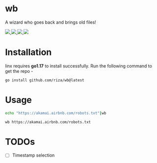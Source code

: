 <h1>wb</h1>  
<p> A wizard who goes back and brings old files!</p>  
<p>  
  <a href="https://opensource.org/licenses/MIT">  
    <img src="https://img.shields.io/badge/license-MIT-_red.svg">  
  </a>  
  <a href="https://goreportcard.com/badge/github.com/riza/wb">  
    <img src="https://goreportcard.com/badge/github.com/riza/wb">  
  </a>  
  <a href="https://github.com/riza/wb/releases">  
    <img src="https://img.shields.io/github/release/riza/wb">  
  </a>  
  <a href="https://twitter.com/rizasabuncu">  
    <img src="https://img.shields.io/twitter/follow/rizasabuncu.svg?logo=twitter">  
  </a>  
</p>

# Installation

linx requires **go1.17** to install successfully. Run the following command to get the repo -

```sh
go install github.com/riza/wb@latest
```

# Usage

```sh
echo "https://akamai.airbnb.com/robots.txt"|wb 
```
```sh
wb https://akamai.airbnb.com/robots.txt
```

# TODOs

* [ ] Timestamp selection 

